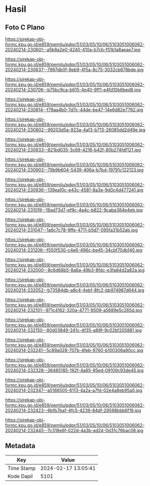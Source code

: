 # Hasil

## Foto C Plano

https://sirekap-obj-formc.kpu.go.id/e859/pemilu/pdpr/51/03/05/10/06/5103051006062-20240214-230601--a5b8a2e0-4240-410a-b7cb-f51b1a8aeae7.jpg

https://sirekap-obj-formc.kpu.go.id/e859/pemilu/pdpr/51/03/05/10/06/5103051006062-20240214-230637--7997db0f-9eb9-4f5a-8c75-3032cb678bde.jpg

https://sirekap-obj-formc.kpu.go.id/e859/pemilu/pdpr/51/03/05/10/06/5103051006062-20240214-230706--b75bc9ca-b615-4e40-9ff1-e4fd10b6bed8.jpg

https://sirekap-obj-formc.kpu.go.id/e859/pemilu/pdpr/51/03/05/10/06/5103051006062-20240214-230814--f78aa4b0-7d7c-44de-be47-14e6d82e7792.jpg

https://sirekap-obj-formc.kpu.go.id/e859/pemilu/pdpr/51/03/05/10/06/5103051006062-20240214-230802--99203d5a-923a-4af3-b713-26085dd2d49e.jpg

https://sirekap-obj-formc.kpu.go.id/e859/pemilu/pdpr/51/03/05/10/06/5103051006062-20240214-230833--821bd035-3c69-4216-b42f-80b274fdf121.jpg

https://sirekap-obj-formc.kpu.go.id/e859/pemilu/pdpr/51/03/05/10/06/5103051006062-20240214-230903--79b9b604-5439-406a-b7bd-19791c122123.jpg

https://sirekap-obj-formc.kpu.go.id/e859/pemilu/pdpr/51/03/05/10/06/5103051006062-20240214-230936--139ea10c-e43c-4581-8a3e-9d0c4d477241.jpg

https://sirekap-obj-formc.kpu.go.id/e859/pemilu/pdpr/51/03/05/10/06/5103051006062-20240214-231019--18ad73d7-ef9c-4a4c-b822-9caba384e4eb.jpg

https://sirekap-obj-formc.kpu.go.id/e859/pemilu/pdpr/51/03/05/10/06/5103051006062-20240214-231047--1a6c7c78-9ffe-4711-b5d7-095fa31b52ab.jpg

https://sirekap-obj-formc.kpu.go.id/e859/pemilu/pdpr/51/03/05/10/06/5103051006062-20240214-231206--f550f530-c4e6-496c-be45-34cbf70db140.jpg

https://sirekap-obj-formc.kpu.go.id/e859/pemilu/pdpr/51/03/05/10/06/5103051006062-20240214-232000--8c6d68b5-8a6a-49b3-8fdc-e3fa84d2a82a.jpg

https://sirekap-obj-formc.kpu.go.id/e859/pemilu/pdpr/51/03/05/10/06/5103051006062-20240214-232052--b73584db-a8c4-4ebf-8fc2-bb974987d644.jpg

https://sirekap-obj-formc.kpu.go.id/e859/pemilu/pdpr/51/03/05/10/06/5103051006062-20240214-232101--971c4162-320a-4771-9509-a5689e5c265d.jpg

https://sirekap-obj-formc.kpu.go.id/e859/pemilu/pdpr/51/03/05/10/06/5103051006062-20240214-232150--80d03849-241c-4f35-a89f-9c02bf205881.jpg

https://sirekap-obj-formc.kpu.go.id/e859/pemilu/pdpr/51/03/05/10/06/5103051006062-20240214-232241--5c89a028-707b-4feb-9760-b100306a90cc.jpg

https://sirekap-obj-formc.kpu.go.id/e859/pemilu/pdpr/51/03/05/10/06/5103051006062-20240214-232328--36485185-192f-4a85-95ed-09109c93de45.jpg

https://sirekap-obj-formc.kpu.go.id/e859/pemilu/pdpr/51/03/05/10/06/5103051006062-20240214-232347--a5166505-6113-4a2a-a7fd-02e4a8eb95a0.jpg

https://sirekap-obj-formc.kpu.go.id/e859/pemilu/pdpr/51/03/05/10/06/5103051006062-20240214-232423--6bfb7ba1-4fc5-4239-84df-29598bbb6f19.jpg

https://sirekap-obj-formc.kpu.go.id/e859/pemilu/pdpr/51/03/05/10/06/5103051006062-20240214-232445--7c318e6f-022d-4a3b-ad24-0d31c76bac08.jpg


## Metadata

| Key        | Value               |
| ---------- | ------------------- |
| Time Stamp | 2024-02-17 13:05:41 |
| Kode Dapil | 5101                |



